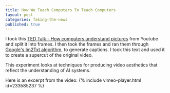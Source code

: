 ```yaml
---
title: How We Teach Computers To Teach Computers
layout: post
categories: faking-the-news
published: true
---
```


I took this [TED Talk - How computers understand
pictures](https://www.youtube.com/watch?v=40riCqvRoMs) from Youtube and split it into frames.
I then took the frames and ran them through [Google's Im2Txt algorithm](https://github.com/tensorflow/models/tree/master/im2txt), to
generate captions. I took this text and used it to create a supercut of the
original video.

This experiment looks at techniques for producing video aesthetics that reflect the understanding of AI systems.

Here is an excerpt from the video:
{% include vimeo-player.html id=233585237 %}
